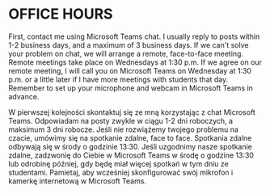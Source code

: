 # OFFICE HOURS

First, contact me using Microsoft Teams chat. I usually reply to posts within 1-2 business days, and a maximum of 3 business days. If we can't solve your problem on chat, we will arrange a remote, face-to-face meeting. Remote meetings take place on Wednesdays at 1:30 p.m. If we agree on our remote meeting, I will call you on Microsoft Teams on Wednesday at 1:30 p.m. or a little later if I have more meetings with students that day. Remember to set up your microphone and webcam in Microsoft Teams in advance.

W pierwszej kolejności skontaktuj się ze mną korzystając z chat Microsoft Teams. Odpowiadam na posty zwykle w ciągu 1-2 dni roboczych, a maksimum 3 dni robocze. Jeśli nie rozwiążemy twojego problemu na czacie, umówimy się na spotkanie zdalne, face to face. Spotkania zdalne odbywają się w środy o godzinie 13:30. Jeśli uzgodnimy nasze spotkanie zdalne, zadzwonię do Ciebie w Microsoft Teams w środę o godzine 13:30 lub odrobinę później, gdy będę miał więcej spotkań w tym dniu ze studentami. Pamietaj, aby wcześniej skonfigurować swój mikrofon i kamerkę internetową w Microsoft Teams.
